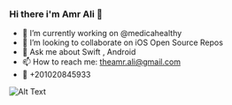 ### Hi there i'm Amr Ali 👋

- 🔭 I’m currently working on @medicahealthy
- 👯 I’m looking to collaborate on iOS Open Source Repos
- 💬 Ask me about Swift , Android  
- 📫 How to reach me: theamr.ali@gmail.com
- 📲 +201020845933

![Alt Text](https://media.giphy.com/media/xbLZjyMNQqEpTKjkSm/giphy.gif?cid=ecf05e47s0b8ldyrdj9a9vldhdiue9wnz5bf0rc5fgth66bz&rid=giphy.gif&ct=g)
